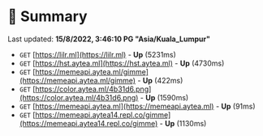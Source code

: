 # 📖 Summary
Last updated: **15/8/2022, 3:46:10 PG "Asia/Kuala_Lumpur"**

- `GET` [https://lilr.ml](https://lilr.ml) - **Up** (5231ms)
- `GET` [https://hst.aytea.ml](https://hst.aytea.ml) - **Up** (4730ms)
- `GET` [https://memeapi.aytea.ml/gimme](https://memeapi.aytea.ml/gimme) - **Up** (422ms)
- `GET` [https://color.aytea.ml/4b31d6.png](https://color.aytea.ml/4b31d6.png) - **Up** (1590ms)
- `GET` [https://memeapi.aytea.ml](https://memeapi.aytea.ml) - **Up** (91ms)
- `GET` [https://memeapi.aytea14.repl.co/gimme](https://memeapi.aytea14.repl.co/gimme) - **Up** (1130ms)
